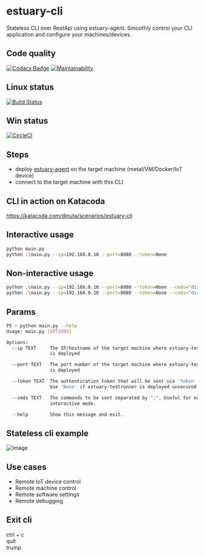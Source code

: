 # estuary-cli
Stateless CLI over RestApi using estuary-agent. Smoothly control your CLI application and configure your machines/devices.

## Code quality
[![Codacy Badge](https://api.codacy.com/project/badge/Grade/8db7b5e216984baebd9d158d3a707361)](https://www.codacy.com/manual/dinuta/estuary-cli?utm_source=github.com&amp;utm_medium=referral&amp;utm_content=dinuta/estuary-cli&amp;utm_campaign=Badge_Grade)
[![Maintainability](https://api.codeclimate.com/v1/badges/5ce99819df230698d95d/maintainability)](https://codeclimate.com/github/dinuta/estuary-cli/maintainability)

## Linux status
[![Build Status](https://travis-ci.org/dinuta/estuary-cli.svg?branch=master)](https://travis-ci.org/dinuta/estuary-cli)

## Win status
[![CircleCI](https://circleci.com/gh/dinuta/estuary-cli.svg?style=svg)](https://circleci.com/gh/dinuta/estuary-cli)

## Steps
-  deploy [estuary-agent](https://github.com/dinuta/estuary-agent)  on the target machine (metal/VM/Docker/IoT device)
-  connect to the target machine with this CLI

## CLI in action on Katacoda
https://katacoda.com/dinuta/scenarios/estuary-cli

## Interactive usage
```bash
python main.py 
python .\main.py --ip=192.168.0.10 --port=8080 --token=None
```

## Non-interactive usage
```bash
python .\main.py --ip=192.168.0.10 --port=8080 --token=None --cmds="dir;trump"
python .\main.py --ip=192.168.0.10 --port=8080 --token=None --cmds="dir;cat requirements.txt;trump"
```

## Params
```bash
PS > python main.py --help
Usage: main.py [OPTIONS]

Options:
  --ip TEXT     The IP/hostname of the target machine where estuary-testrunner
                is deployed

  --port TEXT   The port number of the target machine where estuary-testrunner
                is deployed

  --token TEXT  The authentication token that will be sent via 'Token' header.
                Use 'None' if estuary-testrunner is deployed unsecured

  --cmds TEXT   The commands to be sent separated by ";". Useful for non-
                interactive mode.

  --help        Show this message and exit.
```

## Stateless cli example  
![image](https://user-images.githubusercontent.com/43060213/79952987-e1142f00-8483-11ea-8fdc-8bef2b7f8d2a.png)  

## Use cases
-  Remote IoT device control
-  Remote machine control
-  Remote software settings
-  Remote debugging

## Exit cli
ctrl + c  
quit  
trump  
  
